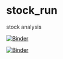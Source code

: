 # stock_run
stock analysis


[![Binder](https://mybinder.org/badge_logo.svg)](https://mybinder.org/v2/gh/abdul437/stock_run/main?filepath=stocks_run.ipynb)


[![Binder](https://mybinder.org/badge_logo.svg)](https://mybinder.org/v2/gh/abdul437/stock_run/main?filepath=Stocks_modified.ipynb)
